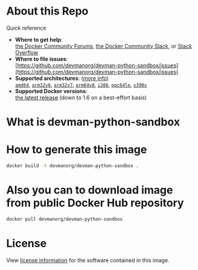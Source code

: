 # About this Repo

Quick reference
-	**Where to get help**:  
	[the Docker Community Forums](https://forums.docker.com/), [the Docker Community Slack](https://blog.docker.com/2016/11/introducing-docker-community-directory-docker-community-slack/), or [Stack Overflow](https://stackoverflow.com/search?tab=newest&q=docker)
-	**Where to file issues**:  
	[https://github.com/devmanorg/devman-python-sandbox/issues](https://github.com/devmanorg/devman-python-sandbox/issues)
-	**Supported architectures**: ([more info](https://github.com/docker-library/official-images#architectures-other-than-amd64))  
	[`amd64`](https://hub.docker.com/r/amd64/nginx/), [`arm32v6`](https://hub.docker.com/r/arm32v6/nginx/), [`arm32v7`](https://hub.docker.com/r/arm32v7/nginx/), [`arm64v8`](https://hub.docker.com/r/arm64v8/nginx/), [`i386`](https://hub.docker.com/r/i386/nginx/), [`ppc64le`](https://hub.docker.com/r/ppc64le/nginx/), [`s390x`](https://hub.docker.com/r/s390x/nginx/)
-	**Supported Docker versions**:  
	[the latest release](https://github.com/docker/docker-ce/releases/latest) (down to 1.6 on a best-effort basis)
# What is devman-python-sandbox
# How to generate this image
```bash
docker build -t devmanorg/devman-python-sandbox .
```
# Also you can to download image from public Docker Hub repository
```bash
docker pull devmanorg/devman-python-sandbox
```
# License

View [license information](https://github.com/devmanorg/devman-python-sandbox/blob/master/LICENSE) for the software contained in this image.